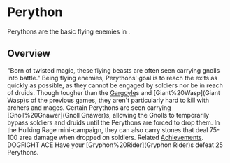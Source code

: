 # Perython

Perythons are the basic flying enemies in .
## Overview

"Born of twisted magic, these flying beasts are often seen carrying gnolls into battle."
Being flying enemies, Perythons' goal is to reach the exits as quickly as possible, as they cannot be engaged by soldiers nor be in reach of druids. Though tougher than the [Gargoyle](Gargoyle)s and [Giant%20Wasp](Giant Wasp)s of the previous games, they aren't particularly hard to kill with archers and mages.
Certain Perythons are seen carrying [Gnoll%20Gnawer](Gnoll Gnawer)s, allowing the Gnolls to temporarily bypass soldiers and druids until the Perythons are forced to drop them. In the Hulking Rage mini-campaign, they can also carry stones that deal 75-100 area damage when dropped on soldiers.
Related [Achievements](Achievements).
 DOGFIGHT ACE Have your [Gryphon%20Rider](Gryphon Rider)s defeat 25 Perythons.
